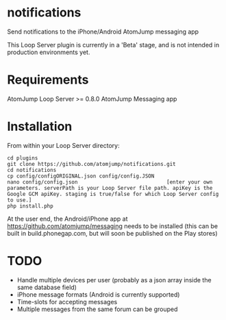 # notifications
Send notifications to the iPhone/Android AtomJump messaging app

This Loop Server plugin is currently in a 'Beta' stage, and is not intended in production environments yet.

# Requirements

AtomJump Loop Server >= 0.8.0
AtomJump Messaging app


# Installation

From within your Loop Server directory:

```
cd plugins
git clone https://github.com/atomjump/notifications.git
cd notifications
cp config/configORIGINAL.json config/config.JSON
nano config/config.json								[enter your own parameters. serverPath is your Loop Server file path. apiKey is the Google GCM apiKey. staging is true/false for which Loop Server config to use.]
php install.php
```

At the user end, the Android/iPhone app at https://github.com/atomjump/messaging needs to be installed (this can be built in build.phonegap.com, but will soon be published on the Play stores)



# TODO

* Handle multiple devices per user (probably as a json array inside the same database field)
* iPhone message formats (Android is currently supported)
* Time-slots for accepting messages
* Multiple messages from the same forum can be grouped
